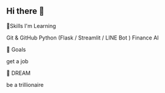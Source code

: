 ## Hi there 👋


🔧Skills I'm Learning 

Git & GitHub 
Python (Flask / Streamlit / LINE Bot )
Finance
AI

🎯 Goals 

get a job

🌈 DREAM 

be a trillionaire 
